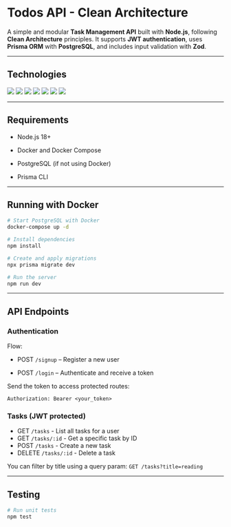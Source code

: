 # Todos API - Clean Architecture

A simple and modular **Task Management API** built with **Node.js**, following **Clean Architecture** principles. It supports **JWT authentication**, uses **Prisma ORM** with **PostgreSQL**, and includes input validation with **Zod**.

---

## Technologies

<p align="left">
    <img src="https://img.shields.io/badge/JavaScript-F7DF1E?logo=javascript&logoColor=000">
    <img src="https://img.shields.io/badge/Node.js-6DA55F?logo=node.js&logoColor=white">
    <img src="https://img.shields.io/badge/Express.js-%23404d59.svg?logo=express&logoColor=%2361DAFB">
    <img src="https://img.shields.io/badge/Jest-C21325?logo=jest&logoColor=fff">
    <img src="https://img.shields.io/badge/Prisma-2D3748?logo=prisma&logoColor=white">
    <img src="https://img.shields.io/badge/Postgres-%23316192.svg?logo=postgresql&logoColor=white">
    <img src="https://img.shields.io/badge/Docker-2496ED?logo=docker&logoColor=fff">
</p>

---

## Requirements

- Node.js 18+

- Docker and Docker Compose

- PostgreSQL (if not using Docker)

- Prisma CLI

---

## Running with Docker

```bash
# Start PostgreSQL with Docker
docker-compose up -d

# Install dependencies
npm install

# Create and apply migrations
npx prisma migrate dev

# Run the server
npm run dev
```

---

## API Endpoints

### Authentication

Flow:

- POST `/signup` – Register a new user

- POST `/login` – Authenticate and receive a token

Send the token to access protected routes:

`Authorization: Bearer <your_token>`

### Tasks (JWT protected)

- GET `/tasks` - List all tasks for a user
- GET `/tasks/:id` - Get a specific task by ID
- POST `/tasks` - Create a new task
- DELETE `/tasks/:id` - Delete a task

You can filter by title using a query param:
`GET /tasks?title=reading`

---

## Testing

```bash
# Run unit tests
npm test
```